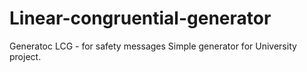 # Linear-congruential-generator
Generatoc LCG - for safety messages
Simple generator for University project.